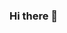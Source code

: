 ### Hi there 👋

<!--
**leeroya/leeroya** is a ✨ _special_ ✨ repository because its `README.md` (this file) appears on your GitHub profile.

Here are some ideas to get you started:

- 🔭 I’m currently working on some cool ideas for Airsoft games, some general scripts and a school application
- 🌱 I’m currently learning more about C# and some mobile tech.
- 👯 I’m looking to collaborate on ...
- 🤔 I’m looking for help with on Airsoft games application.
- 💬 Ask me about some Docker and DevOps Stuff
- 📫 How to reach me: leeroya@gmail.com
- 😄 Pronouns: ...
- ⚡ Fun fact: ...
-->
